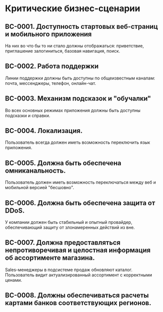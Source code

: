 # Критические бизнес-сценарии
## BC-0001. Доступность стартовых веб-страниц и мобильного приложения
На них во что бы то ни стало должны отображаться: приветствие, приглашение залогиниться, базовая навигация, поиск.   

## BC-0002. Работа поддержки
Линии поддержки должны быть доступны по общеизвестным каналам: почта, мессенджеры, телефон, онлайн-чат.

## BC-0003. Механизм подсказок и "обучалки"
Во всех основных режимах приложения должны быть доступны подсказки и справки.

## BC-0004. Локализация.
Пользователь всегда должен иметь возможность переключить язык приложения.

## BC-0005. Должна быть обеспечена омниканальность.
Пользователь должен иметь возможность переключаться между веб и мобильной версией "бесшовно".

## BC-0006. Должна быть обеспечена защита от DDoS.
У компании должен быть стабильный и опытный провайдер, обеспечивающий защиту от злонамеренных действий из вне.

## BC-0007. Должна предоставляться непротиворечивая и целостная информация об ассортименте магазина.
Sales-менеджеры в подсистеме продаж обновляют каталог. Пользователь видит актуализированный ассортимент с корректными ценами.  


## BC-0008. Должны обеспечиваться расчеты картами банков соответствующих регионов.


